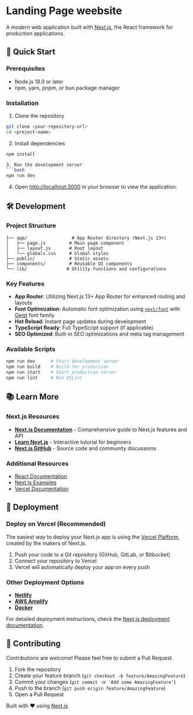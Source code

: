 # Landing Page weebsite

A modern web application built with [Next.js](https://nextjs.org), the React framework for production applications.

## 🚀 Quick Start

### Prerequisites

- Node.js 18.0 or later
- npm, yarn, pnpm, or bun package manager

### Installation

1. Clone the repository
```bash
git clone <your-repository-url>
cd <project-name>
```

2. Install dependencies
```bash
npm install

3. Run the development server
```bash
npm run dev
```

4. Open [http://localhost:3000](http://localhost:3000) in your browser to view the application.

## 🛠️ Development

### Project Structure

```
├── app/                 # App Router directory (Next.js 13+)
│   ├── page.js         # Main page component
│   ├── layout.js       # Root layout
│   └── globals.css     # Global styles
├── public/             # Static assets
├── components/         # Reusable UI components
└── lib/               # Utility functions and configurations
```

### Key Features

- **App Router**: Utilizing Next.js 13+ App Router for enhanced routing and layouts
- **Font Optimization**: Automatic font optimization using [`next/font`](https://nextjs.org/docs/app/building-your-application/optimizing/fonts) with [Geist](https://vercel.com/font) font family
- **Hot Reload**: Instant page updates during development
- **TypeScript Ready**: Full TypeScript support (if applicable)
- **SEO Optimized**: Built-in SEO optimizations and meta tag management

### Available Scripts

```bash
npm run dev      # Start development server
npm run build    # Build for production
npm run start    # Start production server
npm run lint     # Run ESLint
```

## 📚 Learn More

### Next.js Resources

- **[Next.js Documentation](https://nextjs.org/docs)** - Comprehensive guide to Next.js features and API
- **[Learn Next.js](https://nextjs.org/learn)** - Interactive tutorial for beginners
- **[Next.js GitHub](https://github.com/vercel/next.js)** - Source code and community discussions

### Additional Resources

- [React Documentation](https://react.dev)
- [Next.js Examples](https://github.com/vercel/next.js/tree/canary/examples)
- [Vercel Documentation](https://vercel.com/docs)

## 🚀 Deployment

### Deploy on Vercel (Recommended)

The easiest way to deploy your Next.js app is using the [Vercel Platform](https://vercel.com/new?utm_medium=default-template&filter=next.js&utm_source=create-next-app&utm_campaign=create-next-app-readme), created by the makers of Next.js.

1. Push your code to a Git repository (GitHub, GitLab, or Bitbucket)
2. Connect your repository to Vercel
3. Vercel will automatically deploy your app on every push

### Other Deployment Options

- **[Netlify](https://docs.netlify.com/frameworks/next-js/)**
- **[AWS Amplify](https://docs.amplify.aws/guides/hosting/nextjs/q/platform/js/)**
- **[Docker](https://nextjs.org/docs/deployment#docker-image)**

For detailed deployment instructions, check the [Next.js deployment documentation](https://nextjs.org/docs/app/building-your-application/deploying).

## 🤝 Contributing

Contributions are welcome! Please feel free to submit a Pull Request.

1. Fork the repository
2. Create your feature branch (`git checkout -b feature/AmazingFeature`)
3. Commit your changes (`git commit -m 'Add some AmazingFeature'`)
4. Push to the branch (`git push origin feature/AmazingFeature`)
5. Open a Pull Request


Built with ❤️ using [Next.js](https://nextjs.org)
